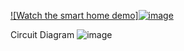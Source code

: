 [![Watch the smart home demo]![image](https://github.com/aviraw/Home_Automation/assets/47274991/f5c3a1f2-b110-41be-8d5c-4173797bbad3
)](https://github.com/aviraw/Home_Automation/raw/master/smart%20home.mp4)


Circuit Diagram
![image](https://github.com/aviraw/Home_Automation/assets/47274991/7a66a2a8-0cd5-4b3d-b637-12c690abfeb3)
